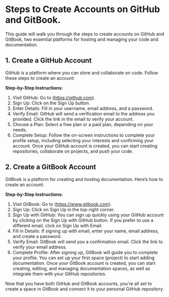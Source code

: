 # Steps to Create Accounts on GitHub and GitBook.

This guide will walk you through the steps to create accounts on GitHub and GitBook, two essential platforms for hosting and managing your code and documentation.

## 1. Create a GitHub Account

GitHub is a platform where you can store and collaborate on code. Follow these steps to create an account:

**Step-by-Step Instructions:**

1. Visit GitHub: Go to (https://github.com).
2. Sign Up: Click on the Sign Up button.
3. Enter Details: Fill in your username, email address, and a password.
4. Verify Email: GitHub will send a verification email to the address you provided. Click the link in the email to verify your account.
5. Choose a Plan: Select a free plan or a paid plan, depending on your needs.
6. Complete Setup: Follow the on-screen instructions to complete your profile setup, including selecting your interests and confirming your account. Once your GitHub account is created, you can start creating repositories, collaborate on projects, and push your code.

## 2. Create a GitBook Account

GitBook is a platform for creating and hosting documentation. Here’s how to create an account:

**Step-by-Step Instructions:**

1. Visit GitBook: Go to (https://www.gitbook.com).
2. Sign Up: Click on Sign Up in the top-right corner.
3. Sign Up with GitHub: You can sign up quickly using your GitHub account by clicking on the Sign Up with GitHub button. If you prefer to use a different email, click on Sign Up with Email.
4. Fill in Details: If signing up with email, enter your name, email address, and create a password.
5. Verify Email: GitBook will send you a confirmation email. Click the link to verify your email address.
6. Complete Profile: After signing up, GitBook will guide you to complete your profile. You can set up your first space (project) to start adding documentation. Once your GitBook account is created, you can start creating, editing, and managing documentation spaces, as well as integrate them with your GitHub repositories.

Now that you have both GitHub and GitBook accounts, you're all set to create a space in GitBook and connect it to your personal GitHub repository.
